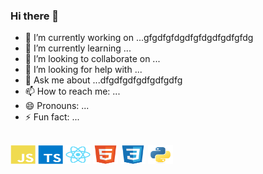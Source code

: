 ### Hi there 👋


- 🔭 I’m currently working on ...gfgdfgfdgdfgfdgdfgdfgfdg
- 🌱 I’m currently learning ...
- 👯 I’m looking to collaborate on ...
- 🤔 I’m looking for help with ...
- 💬 Ask me about ...dfgdfgdfgdfgdfgdfg
- 📫 How to reach me: ...
- 😄 Pronouns: ...
- ⚡ Fun fact: ...

  
<div style="display: inline_block"><br>
  <img align="center" alt="Theo-Js" height="30" width="40" src="https://raw.githubusercontent.com/devicons/devicon/master/icons/javascript/javascript-plain.svg">
  <img align="center" alt="Theo-Ts" height="30" width="40" src="https://raw.githubusercontent.com/devicons/devicon/master/icons/typescript/typescript-plain.svg">
  <img align="center" alt="Theo-React" height="30" width="40" src="https://raw.githubusercontent.com/devicons/devicon/master/icons/react/react-original.svg">
  <img align="center" alt="Theo-HTML" height="30" width="40" src="https://raw.githubusercontent.com/devicons/devicon/master/icons/html5/html5-original.svg">
  <img align="center" alt="Theo-CSS" height="30" width="40" src="https://raw.githubusercontent.com/devicons/devicon/master/icons/css3/css3-original.svg">
  <img align="center" alt="Theo-Python" height="30" width="40" src="https://raw.githubusercontent.com/devicons/devicon/master/icons/python/python-original.svg">
</div>
